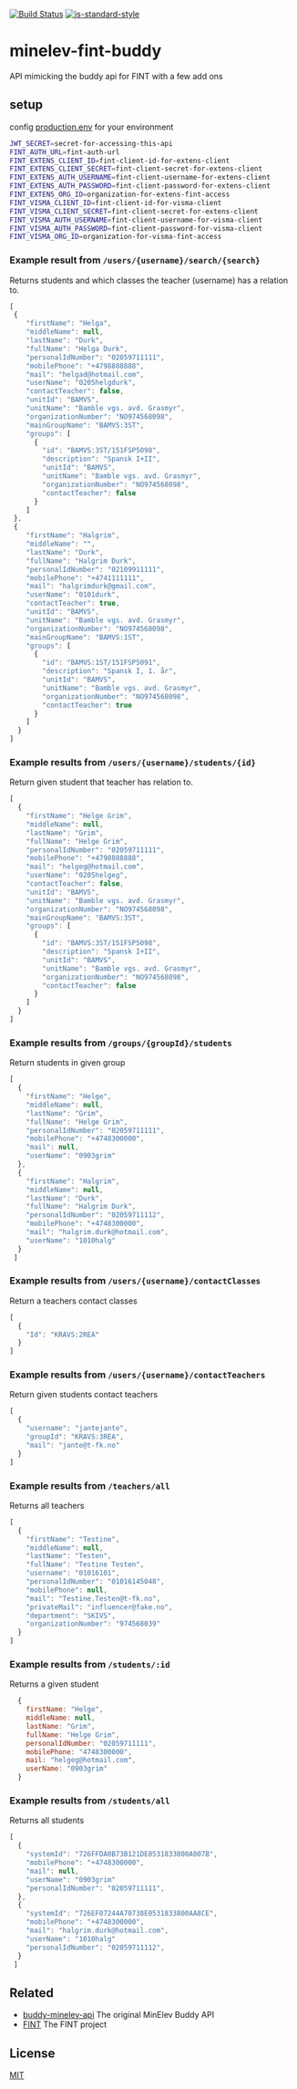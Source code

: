 [![Build Status](https://travis-ci.com/telemark/minelev-fint-buddy.svg?branch=master)](https://travis-ci.com/telemark/minelev-fint-buddy)
[![js-standard-style](https://img.shields.io/badge/code%20style-standard-brightgreen.svg?style=flat)](https://github.com/feross/standard)

# minelev-fint-buddy

API mimicking the buddy api for FINT with a few add ons

## setup

config [production.env](production.env) for your environment

```bash
JWT_SECRET=secret-for-accessing-this-api
FINT_AUTH_URL=fint-auth-url
FINT_EXTENS_CLIENT_ID=fint-client-id-for-extens-client
FINT_EXTENS_CLIENT_SECRET=fint-client-secret-for-extens-client
FINT_EXTENS_AUTH_USERNAME=fint-client-username-for-extens-client
FINT_EXTENS_AUTH_PASSWORD=fint-client-password-for-extens-client
FINT_EXTENS_ORG_ID=organization-for-extens-fint-access
FINT_VISMA_CLIENT_ID=fint-client-id-for-visma-client
FINT_VISMA_CLIENT_SECRET=fint-client-secret-for-extens-client
FINT_VISMA_AUTH_USERNAME=fint-client-username-for-visma-client
FINT_VISMA_AUTH_PASSWORD=fint-client-password-for-visma-client
FINT_VISMA_ORG_ID=organization-for-visma-fint-access
```

### Example result from ```/users/{username}/search/{search}```

Returns students and which classes the teacher (username) has a relation to.
```JavaScript
[
 {
    "firstName": "Helga",
    "middleName": null,
    "lastName": "Durk",
    "fullName": "Helga Durk",
    "personalIdNumber": "02059711111",
    "mobilePhone": "+4798888888",
    "mail": "helgad@hotmail.com",
    "userName": "0205helgdurk",
    "contactTeacher": false,
    "unitId": "BAMVS",
    "unitName": "Bamble vgs. avd. Grasmyr",
    "organizationNumber": "NO974568098",
    "mainGroupName": "BAMVS:3ST",
    "groups": [
      {
        "id": "BAMVS:3ST/151FSP5098",
        "description": "Spansk I+II",
        "unitId": "BAMVS",
        "unitName": "Bamble vgs. avd. Grasmyr",
        "organizationNumber": "NO974568098",
        "contactTeacher": false
      }
    ]
 },
 {
    "firstName": "Halgrim",
    "middleName": "",
    "lastName": "Durk",
    "fullName": "Halgrim Durk",
    "personalIdNumber": "02109911111",
    "mobilePhone": "+4741111111",
    "mail": "halgrimdurk@gmail.com",
    "userName": "0101durk",
    "contactTeacher": true,
    "unitId": "BAMVS",
    "unitName": "Bamble vgs. avd. Grasmyr",
    "organizationNumber": "NO974568098",
    "mainGroupName": "BAMVS:1ST",
    "groups": [
      {
        "id": "BAMVS:1ST/151FSP5091",
        "description": "Spansk I, 1. år",
        "unitId": "BAMVS",
        "unitName": "Bamble vgs. avd. Grasmyr",
        "organizationNumber": "NO974568098",
        "contactTeacher": true
      }
    ]
  }
]
```

### Example results from ```/users/{username}/students/{id}```

Return given student that teacher has relation to.
```JavaScript
[
  {
    "firstName": "Helge Grim",
    "middleName": null,
    "lastName": "Grim",
    "fullName": "Helge Grim",
    "personalIdNumber": "02059711111",
    "mobilePhone": "+4798888888",
    "mail": "helgeg@hotmail.com",
    "userName": "0205helgeg",
    "contactTeacher": false,
    "unitId": "BAMVS",
    "unitName": "Bamble vgs. avd. Grasmyr",
    "organizationNumber": "NO974568098",
    "mainGroupName": "BAMVS:3ST",
    "groups": [
      {
        "id": "BAMVS:3ST/151FSP5098",
        "description": "Spansk I+II",
        "unitId": "BAMVS",
        "unitName": "Bamble vgs. avd. Grasmyr",
        "organizationNumber": "NO974568098",
        "contactTeacher": false
      }
    ]
  }
]
```

### Example results from ```/groups/{groupId}/students```

Return students in given group
```JavaScript
[
  {
    "firstName": "Helge",
    "middleName": null,
    "lastName": "Grim",
    "fullName": "Helge Grim",
    "personalIdNumber": "02059711111",
    "mobilePhone": "+4748300000",
    "mail": null,
    "userName": "0903grim"
  },
  {
    "firstName": "Halgrim",
    "middleName": null,
    "lastName": "Durk",
    "fullName": "Halgrim Durk",
    "personalIdNumber": "02059711112",
    "mobilePhone": "+4748300000",
    "mail": "halgrim.durk@hotmail.com",
    "userName": "1010halg"
  }
 ]
```

### Example results from ```/users/{username}/contactClasses```

Return a teachers contact classes
```JavaScript
[
  {
    "Id": "KRAVS:2REA"
  }
]
```

### Example results from ```/users/{username}/contactTeachers```

Return given students contact teachers
```JavaScript
[
  {
    "username": "jantejante",
    "groupId": "KRAVS:3REA",
    "mail": "jante@t-fk.no"
  }
]
```

### Example results from ```/teachers/all```

Returns all teachers


```JavaScript
[
  {
    "firstName": "Testine",
    "middleName": null,
    "lastName": "Testen",
    "fullName": "Testine Testen",
    "username": "01016101",
    "personalIdNumber": "01016145048",
    "mobilePhone": null,
    "mail": "Testine.Testen@t-fk.no",
    "privateMail": "influencer@fake.no",
    "department": "SKIVS",
    "organizationNumber": "974568039"
  }
]
```

### Example results from ```/students/:id```

Returns a given student

```JavaScript
  {
    firstName: "Helge",
    middleName: null,
    lastName: "Grim",
    fullName: "Helge Grim",
    personalIdNumber: "02059711111",
    mobilePhone: "4748300000",
    mail: "helgeg@hotmail.com",
    userName: "0903grim"
  }
```

### Example results from ```/students/all```

Returns all students

```JavaScript
[
  {
    "systemId": "726FFDA0B73B121DE0531833800A007B",
    "mobilePhone": "+4748300000",
    "mail": null,
    "userName": "0903grim"
    "personalIdNumber": "02059711111",
  },
  {
    "systemId": "726EF07244A70738E0531833800AA8CE",
    "mobilePhone": "+4748300000",
    "mail": "halgrim.durk@hotmail.com",
    "userName": "1010halg"
    "personalIdNumber": "02059711112",
  }
 ]
```


## Related

- [buddy-minelev-api](https://github.com/telemark/buddy-minelev-api) The original MinElev Buddy API
- [FINT](https://www.fintprosjektet.no) The FINT project

## License

[MIT](LICENSE)

